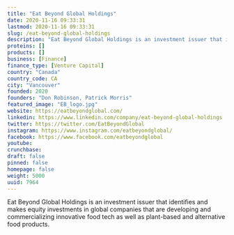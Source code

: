 ```yaml
---
title: "Eat Beyond Global Holdings"
date: 2020-11-16 09:33:31
lastmod: 2020-11-16 09:33:31
slug: /eat-beyond-global-holdings
description: "Eat Beyond Global Holdings is an investment issuer that identifies and makes equity investments in global companies that are developing and commercializing innovative food tech as well as plant-based and alternative food products."
proteins: []
products: []
business: [Finance]
finance_type: [Venture Capital]
country: "Canada"
country_code: CA
city: "Vancouver"
founded: 2020
founders: "Don Robinson, Patrick Morris"
featured_image: "EB_logo.jpg"
website: https://eatbeyondglobal.com/
linkedin: https://www.linkedin.com/company/eat-beyond-global-holdings
twitter: https://twitter.com/EatBeyondGlobal
instagram: https://www.instagram.com/eatbeyondglobal/
facebook: https://www.facebook.com/eatbeyondglobal
youtube: 
crunchbase: 
draft: false
pinned: false
homepage: false
weight: 5000
uuid: 7964
---
```

Eat Beyond Global Holdings is an investment issuer that identifies and makes equity investments in global companies that are developing and commercializing innovative food tech as well as plant-based and alternative food products.
